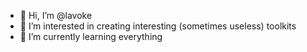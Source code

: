 - 👋 Hi, I’m @lavoke
- 👀 I’m interested in creating interesting (sometimes useless) toolkits
- 🌱 I’m currently learning everything

<!---
lavoke/lavoke is a ✨ special ✨ repository because its `README.md` (this file) appears on your GitHub profile.
You can click the Preview link to take a look at your changes.
--->
